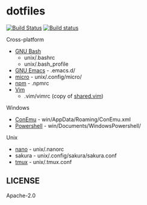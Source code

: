 # dotfiles

[![Build Status](https://travis-ci.org/janlazo/dotfiles.svg?branch=master)](https://travis-ci.org/janlazo/dotfiles)
[![Build status](https://ci.appveyor.com/api/projects/status/xurcugqd2xmhks88?svg=true)](https://ci.appveyor.com/project/janlazo/dotfiles)

Cross-platform
- [GNU Bash][gnu-bash]
  - unix/.bashrc
  - unix/.bash_profile
- [GNU Emacs][gnu-emacs] - .emacs.d/
- [micro][github-micro] - unix/.config/micro/
- [npm][npm-site] - .npmrc
- [Vim](https://www.vim.org)
  - .vim/vimrc (copy of [shared.vim](https://github.com/janlazo/dotvim8/blob/master/shared.vim))

Windows
- [ConEmu][github-conemu] - win/AppData/Roaming/ConEmu.xml
- [Powershell][github-powershell] - win/Documents/WindowsPowershell/

Unix
- [nano][nano-site] - unix/.nanorc
- sakura - unix/.config/sakura/sakura.conf
- [tmux][github-tmux] - unix/.tmux.conf

## LICENSE

Apache-2.0

[github-conemu]: https://github.com/Maximus5/ConEmu
[github-micro]: https://github.com/zyedidia/micro
[github-powershell]:  https://github.com/PowerShell/PowerShell
[github-tmux]: https://github.com/tmux/tmux
[gnu-bash]: https://www.gnu.org/software/bash/
[gnu-emacs]: https://www.gnu.org/software/emacs/
[nano-site]: https://www.nano-editor.org/
[npm-site]: https://www.npmjs.com/
